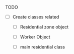 TODO
- [ ] Create classes related
    - [ ] Residential zone object
    - [ ] Worker Object
    - [ ] main residential class

